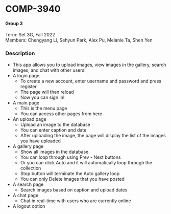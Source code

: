 # COMP-3940

#### Group 3
Term: Set 3G, Fall 2022 \
Members: Chengyang Li, Sehyun Park, Alex Pu, Melanie Ta, Shen Yen

### Description
- This app allows you to upload images, view images in the gallery, search images, and chat with other users! 
- A login page
  + To create a new account, enter username and password and press register
  + The page will then reload
  + Now you can sign in!
- A main page
  + This is the menu page
  + You can access other pages from here
- An upload page
  + Upload an image to the database
  + You can enter caption and date
  + After uploading the image, the page will display the list of the images you have uploaded
- A gallery page
  + Show all images in the database
  + You can loop through using Prev - Next buttons
  + Or you can click Auto and it will automatically loop through the collection
  + Stop button will terminate the Auto gallery loop
  + You can only Delete images that you have posted
- A search page
  + Search images based on caption and upload dates
- A chat page
  + Chat in real-time with users who are currently online
- A logout option
